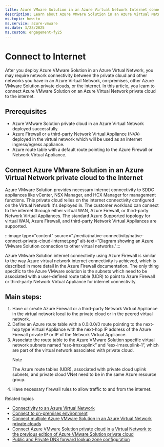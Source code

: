 ```yaml
---
title: Azure VMware Solution in an Azure Virtual Network Internet connectivity design consideration (Public preview)
description: Learn about Azure VMware Solution in an Azure Virtual Network Internet connectivity design consideration.
ms.topic: how-to
ms.service: azure-vmware
ms.date: 3/28/2025
ms.custom: engagement-fy25
---
```


# Connect to Internet

After you deploy Azure VMware Solution in an Azure Virtual Network, you may require network connectivity between the private cloud and other networks you have in an Azure Virtual Network, on-premises, other Azure VMware Solution private clouds, or the internet. In this article, you learn to connect Azure VMware Solution on an Azure Virtual Network private cloud to the internet.

## Prerequisites
- Azure VMware Solution private cloud in an Azure Virtual Network deployed successfully.
- Azure Firewall or a third-party Network Virtual Appliance (NVA) deployed in the virtual network which will be used as an internet ingress/egress appliance.
- Azure route table with a default route pointing to the Azure Firewall or Network Virtual Appliance.

## Connect Azure VMware Solution in an Azure Virtual Network private cloud to the Internet

Azure VMware Solution provides necessary internet connectivity to SDDC appliances like vCenter, NSX Manager, and HCX Manager for management functions. This private cloud relies on the internet connectivity configured on the Virtual Network it's deployed in. The customer workload can connect to the internet through either virtual WAN, Azure Firewall, or third-party Network Virtual Appliances. The standard Azure Supported topology for virtual WAN, Azure Firewall, and third-party Network Virtual Appliances are supported.

:::image type="content" source="./media/native-connectivity/native-connect-private-cloud-internet.png" alt-text="Diagram showing an Azure VMware Solution connection to other virtual networks."::: 

Azure VMware Solution internet connectivity using Azure Firewall is similar to the way Azure virtual network internet connectivity is achieved, which is described in more detail in the Azure Firewall documentation. The only thing specific to the Azure VMware solution is the subnets which need to be associated with a user-defined route table (UDR) to point to Azure Firewall or third-party Network Virtual Appliance for internet connectivity.

## Main steps:

1. Have or create Azure Firewall or a third-party Network Virtual Appliance in the virtual network local to the private cloud or in the peered virtual network.
2. Define an Azure route table with a 0.0.0.0/0 route pointing to the next-hop type Virtual Appliance with the next-hop IP address of the Azure Firewall private IP or IP of the Network Virtual Appliance.
3. Associate the route table to the Azure VMware Solution specific virtual network subnets named “esx-lrnsxuplink” and “esx-lrnsxuplink-1”, which are part of the virtual network associated with private cloud.
    >[!Note] 
    >The Azure route tables (UDR), associated with private cloud uplink subnets, and private cloud VNet need to be in the same Azure resource group.
4. Have necessary firewall rules to allow traffic to and from the internet.

Related topics
- [Connectivity to an Azure Virtual Network](native-network-connectivity.md)
- [Connect to on-premises environment](native-connect-onpremises.md)
- [Connect multiple Azure VMware Solution in an Azure Virtual Network private clouds](native-connect-multiple-private-clouds.md)
- [Connect Azure VMware Solution private cloud in a Virtual Network to the previous edition of Azure VMware Solution private cloud](native-connect-private-cloud-previous-edition.md)
- [Public and Private DNS forward lookup zone configuration](native-dns-forward-lookup-zone.md)
